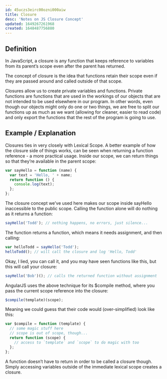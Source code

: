 ```yaml
---
id: 45uczs3eirc00ozni000aiw
title: Closure
desc: 'Notes on JS Closure Concept'
updated: 1649267261968
created: 1648487756880
---
```

## Definition

In JavaScript, a closure is any function that keeps reference to variables from its parent’s scope even after the parent has returned.

The concept of closure is the idea that functions retain their scope even if they are passed around and called outside of that scope.

Closures allow us to create private variables and functions. Private functions are functions that are used in the workings of our objects that are not intended to be used elsewhere in our program. In other words, even though our objects might only do one or two things, we are free to split our functions up as much as we want (allowing for cleaner, easier to read code) and only export the functions that the rest of the program is going to use.

## Example / Explanation

Closures ties in very closely with Lexical Scope. A better example of how the closure side of things works, can be seen when returning a function reference - a more practical usage. Inside our scope, we can return things so that they’re available in the parent scope:

```javascript
var sayHello = function (name) {
  var text = 'Hello, ' + name;
  return function () {
    console.log(text);
  };
};
```

The closure concept we’ve used here makes our scope inside sayHello inaccessible to the public scope. Calling the function alone will do nothing as it returns a function:

```javascript
sayHello('Todd'); // nothing happens, no errors, just silence...
```

The function returns a function, which means it needs assignment, and then calling:

```javascript
var helloTodd = sayHello('Todd');
helloTodd(); // will call the closure and log 'Hello, Todd'
```

Okay, I lied, you can call it, and you may have seen functions like this, but this will call your closure:

```javascript
sayHello('Bob')(); // calls the returned function without assignment
```

AngularJS uses the above technique for its $compile method, where you pass the current scope reference into the closure:

```javascript
$compile(template)(scope);
```

Meaning we could guess that their code would (over-simplified) look like this:

```javascript
var $compile = function (template) {
  // some magic stuff here
  // scope is out of scope, though...
  return function (scope) {
    // access to `template` and `scope` to do magic with too
  };
};
```

A function doesn’t have to return in order to be called a closure though. Simply accessing variables outside of the immediate lexical scope creates a closure.
